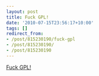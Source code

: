 ```yaml
---
layout: post
title: Fuck GPL!
date: '2010-07-15T23:56:17+10:00'
tags: []
redirect_from:
- /post/815230190/fuck-gpl
- /post/815230190/
- /post/815230190
---
```

[Fuck GPL!](http://fuckgpl.com/)
